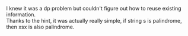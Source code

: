 I knew it was a dp problem but couldn't figure out how to reuse existing information.\
Thanks to the hint, it was actually really simple, if string s is palindrome, then xsx is also palindrome.
